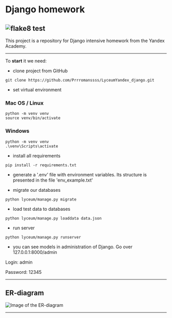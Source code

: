 # Django homework


## ![flake8 test](https://github.com/Prrromanssss/LyceumYandex_django/actions/workflows/python-package.yml/badge.svg)


This project is a repository for Django intensive homework from the Yandex Academy.

***
To __start__ it we need:
* clone project from GitHub
```commandline
git clone https://github.com/Prrromanssss/LyceumYandex_django.git
```
* set virtual environment
### Mac OS / Linux
```commandline
python -m venv venv
source venv/bin/activate
```
### Windows
```commandline
python -m venv venv
.\venv\Scripts\activate
```


* install all requirements
```commandline
pip install -r requirements.txt
```
* generate a '.env' file with environment variables. Its structure is presented in the file 'env_example.txt'

* migrate our databases
```commandline
python lyceum/manage.py migrate
```

* load test data to databases
```commandline
python lyceum/manage.py loaddata data.json
```

* run server
```commandline
python lyceum/manage.py runserver
```

* you can see models in administration of Django. Go over 127.0.0.1:8000/admin

Login: admin

Password: 12345

***

## ER-diagram
![Image of the ER-diagram](https://github.com/Prrromanssss/LyceumYandex_django/raw/main/media/ER-diagram.png)

***
